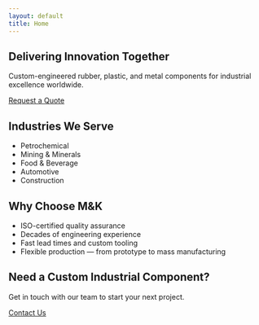 ```yaml
---
layout: default
title: Home
---
```


<section class="hero">
  <div class="container">
    <h1>Delivering Innovation Together</h1>
    <p>Custom-engineered rubber, plastic, and metal components for industrial excellence worldwide.</p>
    <a href="/quote.html" class="button">Request a Quote</a>
  </div>
</section>

<section class="industries">
  <div class="container">
    <h2>Industries We Serve</h2>
    <ul>
      <li>Petrochemical</li>
      <li>Mining & Minerals</li>
      <li>Food & Beverage</li>
      <li>Automotive</li>
      <li>Construction</li>
    </ul>
  </div>
</section>

<section class="features">
  <div class="container">
    <h2>Why Choose M&K</h2>
    <ul>
      <li>ISO-certified quality assurance</li>
      <li>Decades of engineering experience</li>
      <li>Fast lead times and custom tooling</li>
      <li>Flexible production — from prototype to mass manufacturing</li>
    </ul>
  </div>
</section>

<section class="call-to-action">
  <div class="container">
    <h2>Need a Custom Industrial Component?</h2>
    <p>Get in touch with our team to start your next project.</p>
    <a href="/contact.html" class="button">Contact Us</a>
  </div>
</section>
